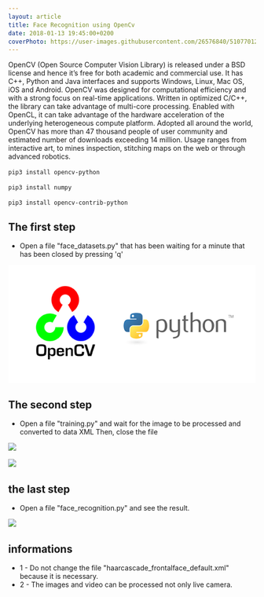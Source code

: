 ```yaml
---
layout: article
title: Face Recognition using OpenCv
date: 2018-01-13 19:45:00+0200
coverPhoto: https://user-images.githubusercontent.com/26576840/51077012-12eef100-1698-11e9-91be-f9f7032b5dbe.png
---
```


OpenCV (Open Source Computer Vision Library) is released under a BSD license and hence it’s free for both academic and commercial use. It has C++, Python and Java interfaces and supports Windows, Linux, Mac OS, iOS and Android. OpenCV was designed for computational efficiency and with a strong focus on real-time applications. Written in optimized C/C++, the library can take advantage of multi-core processing. Enabled with OpenCL, it can take advantage of the hardware acceleration of the underlying heterogeneous compute platform.
Adopted all around the world, OpenCV has more than 47 thousand people of user community and estimated number of downloads exceeding 14 million. Usage ranges from interactive art, to mines inspection, stitching maps on the web or through advanced robotics.

 `pip3 install opencv-python`

 `pip3 install numpy`

 `pip3 install opencv-contrib-python`

## The first step
* Open a file "face_datasets.py" that has been waiting for a minute that has been closed by pressing 'q'

![](https://github.com/boubli/Youssef-Boubli/blob/gh-pages/contents/images/2019/01/Opencv-python.png)

## The second step
* Open a file "training.py" and wait for the image to be processed and converted to data XML Then, close the file

![](https://boubli.github.io/Youssef-Boubi/contents/images/2019/01/51077003-e76c0680-1697-11e9-931d-18dd51c68827.png)

![](https://boubli.github.io/Youssef-Boubi/contents/images/2019/01/51077012-12eef100-1698-11e9-91be-f9f7032b5dbe.png)

## the last step
* Open a file "face_recognition.py" and see the result.

![](https://boubli.github.io/Youssef-Boubi/contents/images/2019/01/51077018-40d43580-1698-11e9-8865-4eb96506a4a0.png)

## informations
* 1 - Do not change the file "haarcascade_frontalface_default.xml" because it is necessary.
* 2 - The images and video can be processed not only live camera.


